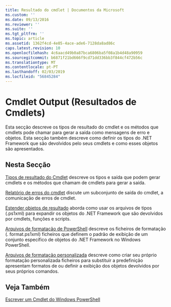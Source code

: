```yaml
---
title: Resultado do cmdlet | Documentos da Microsoft
ms.custom: ''
ms.date: 09/13/2016
ms.reviewer: ''
ms.suite: ''
ms.tgt_pltfrm: ''
ms.topic: article
ms.assetid: 1362f4cd-4e05-4ace-ade6-7128da8ad86c
caps.latest.revision: 10
ms.openlocfilehash: 4c6aacd49b0a87bca6806ba5f08a1b4d48a90959
ms.sourcegitcommit: b6871f21bd666f9cd71dd336bb3f844cf472b56c
ms.translationtype: MT
ms.contentlocale: pt-PT
ms.lasthandoff: 02/03/2019
ms.locfileid: "56845284"
---
```

# <a name="cmdlet-output"></a>Cmdlet Output (Resultados de Cmdlets)

Esta secção descreve os tipos de resultado do cmdlet e os métodos que cmdlets pode chamar para gerar a saída como mensagens de erro e objetos. Esta secção também descreve como definir os tipos do .NET Framework que são devolvidos pelo seus cmdlets e como esses objetos são apresentados.

## <a name="in-this-section"></a>Nesta Secção

[Tipos de resultado do Cmdlet](./types-of-cmdlet-output.md) descreve os tipos e saída que podem gerar cmdlets e os métodos que chamam de cmdlets para gerar a saída.

[Relatório de erros do cmdlet](./cmdlet-error-reporting.md) discute um subconjunto de saída do cmdlet, a comunicação de erros de cmdlet.

[Estender objetos de resultado](./extending-output-objects.md) aborda como usar os arquivos de tipos (.ps1xml) para expandir os objetos do .NET Framework que são devolvidos por cmdlets, funções e scripts.

[Arquivos de formatação de PowerShell](../format/powershell-formatting-files.md) descreve os ficheiros de formatação (. format.ps1xml) ficheiros que definem o padrão de exibição de um conjunto específico de objetos do .NET Framework no Windows PowerShell.

[Arquivos de formatação personalizada](./custom-formatting-files.md) descreve como criar seu próprio formatação personalizada ficheiros para substituir a predefinição apresentam formatos de ou definir a exibição dos objetos devolvidos por seus próprios comandos.

## <a name="see-also"></a>Veja Também

[Escrever um Cmdlet do Windows PowerShell](./writing-a-windows-powershell-cmdlet.md)
